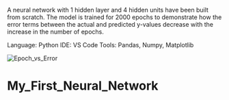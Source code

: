 A neural network with 1 hidden layer and 4 hidden units have been built from scratch. 
The model is trained for 2000 epochs to demonstrate how the error terms between the actual and predicted y-values decrease with the increase in the number of epochs.

Language: Python
IDE: VS Code
Tools: Pandas, Numpy, Matplotlib

![Epoch_vs_Error](https://user-images.githubusercontent.com/46313215/130564619-126e6254-dd5a-4311-9417-be0bd50a85e5.png)
# My_First_Neural_Network


